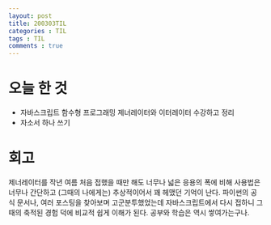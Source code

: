 ```yaml
---
layout: post
title: 200303TIL
categories : TIL
tags : TIL
comments : true
---
```


# 오늘 한 것
- 자바스크립트 함수형 프로그래밍 제너레이터와 이터레이터 수강하고 정리
- 자소서 하나 쓰기

# 회고
제너레이터를 작년 여름 처음 접했을 때만 해도 너무나 넓은 응용의 폭에 비해 사용법은 너무나 간단하고 (그때의 나에게는) 추상적이어서 꽤 헤맸던 기억이 난다. 파이썬의 공식 문서나, 여러 포스팅을 찾아보며 고군분투했었는데 자바스크립트에서 다시 접하니 그때의 축적된 경험 덕에 비교적 쉽게 이해가 된다. 공부와 학습은 역시 쌓여가는구나.
